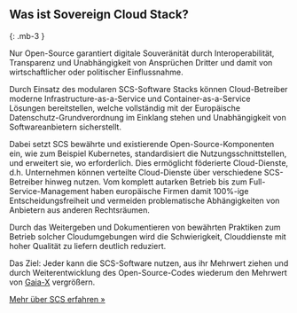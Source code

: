 ## Was ist Sovereign Cloud Stack?
{: .mb-3 }

Nur Open-Source garantiert digitale Souveränität durch Interoperabilität, Transparenz und Unabhängigkeit von Ansprüchen Dritter und damit von wirtschaftlicher oder politischer Einflussnahme.

Durch Einsatz des modularen SCS-Software Stacks können Cloud-Betreiber moderne Infrastructure-as-a-Service und Container-as-a-Service Lösungen bereitstellen, welche vollständig mit der Europäische Datenschutz-Grundverordnung im Einklang stehen und Unabhängigkeit von Softwareanbietern sicherstellt.

Dabei setzt SCS bewährte und existierende Open-Source-Komponenten ein, wie zum Beispiel Kubernetes, standardisiert die Nutzungsschnittstellen, und erweitert sie, wo erforderlich. Dies ermöglicht föderierte Cloud-Dienste, d.h. Unternehmen können verteilte Cloud-Dienste über verschiedene SCS-Betreiber hinweg nutzen. Vom komplett autarken Betrieb bis zum Full-Service-Management haben europäische Firmen damit 100%-ige Entscheidungsfreiheit und vermeiden problematische Abhängigkeiten von Anbietern aus anderen Rechtsräumen.

Durch das Weitergeben und Dokumentieren von bewährten Praktiken zum Betrieb solcher Cloudumgebungen wird die Schwierigkeit, Clouddienste mit hoher Qualität zu liefern deutlich reduziert.

Das Ziel: Jeder kann die SCS-Software nutzen, aus ihr Mehrwert ziehen und durch Weiterentwicklung des Open-Source-Codes wiederum den Mehrwert von [Gaia-X](https://gaia-x.eu/) vergrößern.

<a class="btn btn-primary btn-lg" href="{{ site.baseurl }}/about/">Mehr über SCS erfahren &raquo;</a>
